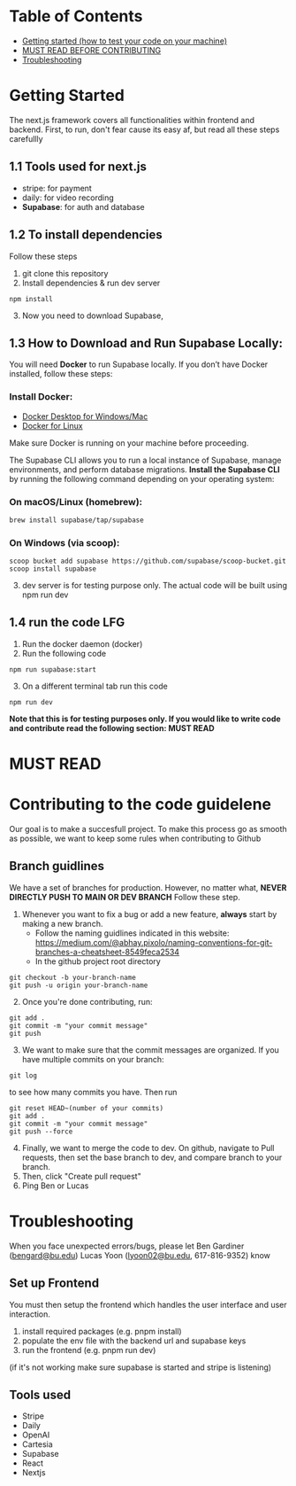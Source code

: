 # Table of Contents

- [Getting started (how to test your code on your machine)](#Getting-Started)
- [MUST READ BEFORE CONTRIBUTING](#MUST-READ)
- [Troubleshooting](#Troubleshooting)

# Getting Started

The next.js framework covers all functionalities within frontend and backend.
First, to run, don't fear cause its easy af, but read all these steps carefullly

## 1.1 Tools used for next.js
- stripe: for payment 
- daily: for video recording
- **Supabase**: for auth and database

## 1.2 To install dependencies
Follow these steps
1. git clone this repository
2. Install dependencies & run dev server
```
npm install
```
3. Now you need to download Supabase, 

## 1.3 How to Download and Run Supabase Locally:

You will need **Docker** to run Supabase locally. If you don’t have Docker installed, follow these steps:

### Install Docker:

- [Docker Desktop for Windows/Mac](https://www.docker.com/get-started)
- [Docker for Linux](https://docs.docker.com/engine/install/)

Make sure Docker is running on your machine before proceeding.

The Supabase CLI allows you to run a local instance of Supabase, manage environments, and perform database migrations.
**Install the Supabase CLI** by running the following command depending on your operating system:

### On macOS/Linux (homebrew):

```bash
brew install supabase/tap/supabase
```

### On Windows (via scoop):
```
scoop bucket add supabase https://github.com/supabase/scoop-bucket.git
scoop install supabase
```

3. dev server is for testing purpose only. The actual code will be built using npm run dev

## 1.4 run the code LFG
1. Run the docker daemon (docker)
2. Run the following code
```
npm run supabase:start
```
3. On a different terminal tab run this code
```
npm run dev
```

**Note that this is for testing purposes only. If you would like to write code and contribute read the following section: MUST READ**


# MUST READ
# Contributing to the code guidelene
Our goal is to make a succesfull project. To make this process go as smooth as possible, we want to keep some rules when contributing to Github

## Branch guidlines
We have a set of branches for production. However, no matter what, **NEVER DIRECTLY PUSH TO MAIN OR DEV BRANCH**
Follow these step.
1. Whenever you want to fix a bug or add a new feature, **always** start by making a new branch.
    - Follow the naming guidlines indicated in this website: https://medium.com/@abhay.pixolo/naming-conventions-for-git-branches-a-cheatsheet-8549feca2534
    - In the github project root directory
```
git checkout -b your-branch-name
git push -u origin your-branch-name
```
2. Once you're done contributing, run:
```
git add .
git commit -m "your commit message"
git push
```
3. We want to make sure that the commit messages are organized. If you have multiple commits on your branch:
```
git log
```
to see how many commits you have. Then run
```
git reset HEAD~(number of your commits)
git add .
git commit -m "your commit message"
git push --force
```
4. Finally, we want to merge the code to dev. On github, navigate to Pull requests, then set the base branch to dev, and compare branch to your branch.
5. Then, click "Create pull request"
6. Ping Ben or Lucas

# Troubleshooting
When you face unexpected errors/bugs, please let 
Ben Gardiner (bengard@bu.edu)
Lucas Yoon (lyoon02@bu.edu, 617-816-9352)
know

## Set up Frontend

You must then setup the frontend which handles the user interface and user interaction.

1. install required packages (e.g. pnpm install)
2. populate the env file with the backend url and supabase keys
3. run the frontend (e.g. pnpm run dev)

(if it's not working make sure supabase is started and stripe is listening)





## Tools used

- Stripe
- Daily
- OpenAI
- Cartesia
- Supabase
- React
- Nextjs
